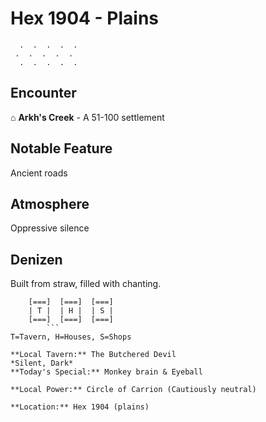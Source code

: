 # Hex 1904 - Plains
```
  .  .  .  .  .
 .  .  .  .  .
  .  .  .  .  .
```

## Encounter

⌂ **Arkh's Creek** - A 51-100 settlement

## Notable Feature

Ancient roads

## Atmosphere

Oppressive silence

## Denizen

Built from straw, filled with chanting.

```
    [===]  [===]  [===]
    | T |  | H |  | S |
    [===]  [===]  [===]
        ```
T=Tavern, H=Houses, S=Shops

**Local Tavern:** The Butchered Devil
*Silent, Dark*
**Today's Special:** Monkey brain & Eyeball

**Local Power:** Circle of Carrion (Cautiously neutral)

**Location:** Hex 1904 (plains)
